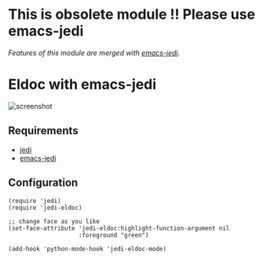 # This is obsolete module !! Please use emacs-jedi

*Features of this module are merged with [emacs-jedi](https://github.com/tkf/emacs-jedi).*


# Eldoc with emacs-jedi

![screenshot](https://github.com/syohex/emacs-jedi-eldoc/raw/master/image/jedi-eldoc-sample.png)


## Requirements
* [jedi](https://github.com/davidhalter/jedi)
* [emacs-jedi](https://github.com/tkf/emacs-jedi)


## Configuration

```` elisp
(require 'jedi)
(require 'jedi-eldoc)

;; change face as you like
(set-face-attribute 'jedi-eldoc:highlight-function-argument nil
                    :foreground "green")

(add-hook 'python-mode-hook 'jedi-eldoc-mode)
````
